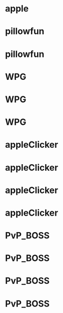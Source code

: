 # apple
# pillowfun
# pillowfun
# WPG
# WPG
# WPG
# appleClicker
# appleClicker
# appleClicker
# appleClicker
# PvP_BOSS
# PvP_BOSS
# PvP_BOSS
# PvP_BOSS

